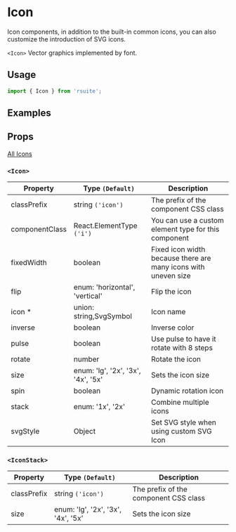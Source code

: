 # Icon

Icon components, in addition to the built-in common icons, you can also customize the introduction of SVG icons.

`<Icon>` Vector graphics implemented by font.

## Usage

```js
import { Icon } from 'rsuite';
```

## Examples

<!--{demo}-->

## Props

[All Icons](/tools/icons)

### `<Icon>`

| Property       | Type `(Default)`                   | Description                                                    |
| -------------- | ---------------------------------- | -------------------------------------------------------------- |
| classPrefix    | string `('icon')`                  | The prefix of the component CSS class                          |
| componentClass | React.ElementType `('i')`          | You can use a custom element type for this component           |
| fixedWidth     | boolean                            | Fixed icon width because there are many icons with uneven size |
| flip           | enum: 'horizontal', 'vertical'     | Flip the icon                                                  |
| icon \*        | union: string,SvgSymbol            | Icon name                                                      |
| inverse        | boolean                            | Inverse color                                                  |
| pulse          | boolean                            | Use pulse to have it rotate with 8 steps                       |
| rotate         | number                             | Rotate the icon                                                |
| size           | enum: 'lg', '2x', '3x', '4x', '5x' | Sets the icon size                                             |
| spin           | boolean                            | Dynamic rotation icon                                          |
| stack          | enum: '1x', '2x'                   | Combine multiple icons                                         |
| svgStyle       | Object                             | Set SVG style when using custom SVG Icon                       |

### `<IconStack>`

| Property    | Type `(Default)`                   | Description                           |
| ----------- | ---------------------------------- | ------------------------------------- |
| classPrefix | string `('icon')`                  | The prefix of the component CSS class |
| size        | enum: 'lg', '2x', '3x', '4x', '5x' | Sets the icon size                    |
